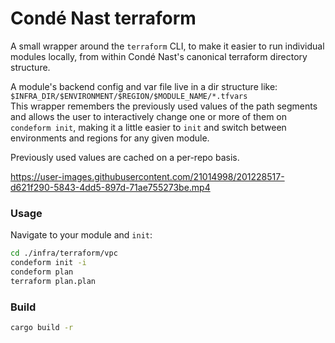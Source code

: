 # Condé Nast terraform

A small wrapper around the `terraform` CLI, to make it easier to run individual modules locally, from within Condé Nast's canonical terraform directory structure.

A module's backend config and var file live in a dir structure like: `$INFRA_DIR/$ENVIRONMENT/$REGION/$MODULE_NAME/*.tfvars`<br>
This wrapper remembers the previously used values of the path segments and allows the user to interactively change one or more of them on `condeform init`, making it a little easier to `init` and switch between environments and regions for any given module.

Previously used values are cached on a per-repo basis.

https://user-images.githubusercontent.com/21014998/201228517-d621f290-5843-4dd5-897d-71ae755273be.mp4


### Usage

Navigate to your module and `init`:
```sh
cd ./infra/terraform/vpc
condeform init -i
condeform plan
terraform plan.plan
```

### Build

```sh
cargo build -r
```
